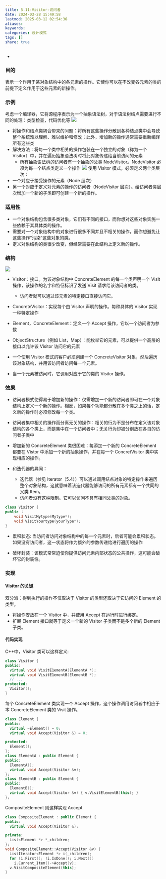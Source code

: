 ```yaml
---
title: 5.11-Visitor-访问者
date: 2024-03-28 15:49:58
lastmod: 2025-03-12 02:54:36
aliases: 
keywords: 
categories: 设计模式
tags: []
share: true
---
```




- 
### 目的
表示一个作用于某对象结构中的各元素的操作。它使你可以在不改变各元素的类的前提下定义作用于这些元素的新操作。


### 示例

考虑一个编译器，它将源程序表示为一个抽象语法树，对于语法树结点需要进行不同的处理：类型检查，代码优化等
![](./assets/5.11-Visitor-%E8%AE%BF%E9%97%AE%E8%80%85/image-2023-10-19_18-21-15-257.png)

- 将操作和结点类耦合带来的问题：将所有这些操作分散到各种结点类中会导致整个系统难以理解、难以维护和修改；此外，增加新的操作通常需要重新编译所有这些类
- 解决方法：将每一个类中相关的操作包装在一个独立的对象（称为一个 Visitor）中，并在遍历抽象语法树时将此对象传递给当前访问的元素
	- 所有抽象语法树的访问者有一个抽象的父类 NodeVisitor。NodeVisitor 必须为每一个结点类定义一个操作
![](./assets/5.11-Visitor-%E8%AE%BF%E9%97%AE%E8%80%85/image-2023-10-19_18-39-03-846.png)
使用 Visitor 模式，必须定义两个类层次：
- 一个对应于接受操作的元素（Node 层次）
- 另一个对应于定义对元素的操作的访问者（NodeVisitor 层次）。给访问者类层次增加一个新的子类即可创建一个新的操作。


### 适用性

- 一个对象结构包含很多类对象，它们有不同的接口，而你想对这些对象实施一些依赖于其具体类的操作。
- 需要对一个对象结构中的对象进行很多不同并且不相关的操作，而你想避免让这些操作“污染”这些对象的类。
- 定义对象结构的类很少改变，但经常需要在此结构上定义新的操作。


### 结构
![](./assets/5.11-Visitor-%E8%AE%BF%E9%97%AE%E8%80%85/image-2023-10-19_18-40-40-846.png)
- Visitor：接口。为该对象结构中 ConcreteElement 的每一个类声明一个 Visit 操作，该操作的名字和特征标识了发送 Visit 请求给该访问者的类。
	- 访问者就可以通过该元素的特定接口直接访问它。
- ConcreteVisitor：实现每个由 Visitor 声明的操作。每种具体的 Visitor 实现一种特定操作
- Element，ConcreteElement：定义一个 Accept 操作，它以一个访问者为参数
- ObjectStructure（例如 List，Map）：能枚举它的元素，可以提供一个高层的接口以允许该 Visitor 访问它的元素


- 一个使用 Visitor 模式的客户必须创建一个 ConcreteVisitor 对象，然后遍历该对象结构，并用该访问者访问每一个元素。
- 当一个元素被访问时，它调用对应于它的类的 Visitor 操作。


### 效果

- 访问者模式使得易于增加新的操作：仅需增加一个新的访问者即可在一个对象结构上定义一个新的操作。相反，如果每个功能都分散在多个类之上的话，定义新的操作时必须修改每一个类。
- 访问者集中相关的操作而分离无关的操作：相关的行为不是分布在定义该对象结构的各个类上，而是集中在一个访问者中；无关行为却被分别放在各自的访问者子类中
- 增加新的 ConcreteElement 类很困难：每添加一个新的 ConcreteElement 都要在 Vistor 中添加一个新的抽象操作，并在每一个 ConcretVisitor 类中实现相应的操作。

- 和迭代器的异同：
	- 迭代器（参见 Iterator（5.4））可以通过调用结点对象的特定操作来遍历整个对象结构，这就意味着该迭代器能够访问的所有元素都有一个共同的父类 Item。
	- 访问者没有这种限制。它可以访问不具有相同父类的对象。
```C++
class Visitor {
public ：
	void VisitMytype(Mytype*);
	void VisitYourtype(yourType*);
}
```

- 累积状态: 当访问者访问对象结构中的每一个元素时，后者可能会累积状态。如果没有访问者，这一状态将作为额外的参数传递给进行遍历的操作

- 破坏封装：该模式常常迫使你提供访问元素内部状态的公共操作，这可能会破坏它的封装性。


### 实现

#### Visitor 的关键

双分派：得到执行的操作不仅取决于 Visitor 的类型还取决于它访问的 Element 的类型。
- 将操作安放在一个 Visitor 中，并使用 Accept 在运行时进行绑定。
- 扩展 Element 接口就等于定义一个新的 Visitor 子类而不是多个新的 Element 子类。

#### 代码实现
C++中，Visitor 类可以这样定义:
```c++
class Visitor {
public:
  virtual void VisitE1ementA(ElementA *);
  virtual void VisitE1ementB(ElementB *);
  // ...
protected:
  Visitor();
}
```
每个 ConcreteElement 类实现一个 Accept 操作，这个操作调用访问者中相应于本 ConcreteElement 类的 Visit 操作。
```c++
class Element {
public:
  virtual ~Element() = 0;
  virtual void Accept(Visitor &) = 0;

protected:
  Element();
};
class ElementA : public Element {
public:
  ElementA();
  virtual void Accept(Visitor &v);
};
class ElementB : public Element {
public:
  ElementB();
  virtual void Accept(Visitor &v) { v.VisitElementB(this); }
};
```
CompositeElement 则这样实现 Accept
```C++
class CompositeElement : public Element {
public:
  virtual void Accept(Visitor &);

private:
  List<Element *> *_children;
};
void CompositeElement::Accept(Visitor &v) {
  ListIterator<Element *> i(_children);
  for (i.First(); !i.IsDone(); i.Next())
    i.Current_Item()->Accept(v);
  v.VisitCompositeElement(this);
}
```